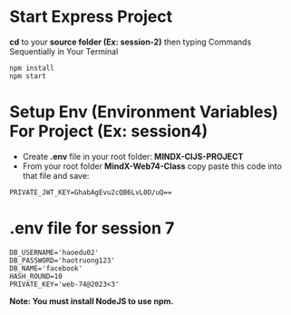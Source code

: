 # Start Express Project

**cd** to your **source folder (Ex: session-2)** then typing Commands Sequentially in Your Terminal

```
npm install
npm start
```

# Setup Env (Environment Variables) For Project (Ex: session4)

- Create **.env** file in your root folder: **MINDX-CIJS-PROJECT**
- From your root folder **MindX-Web74-Class** copy paste this code into that file and save:

```
PRIVATE_JWT_KEY=GhabAgEvu2cQB6LvL0D/uQ==
```

# .env file for session 7

```
DB_USERNAME='haoedu02'
DB_PASSWORD='haotruong123'
DB_NAME='facebook'
HASH_ROUND=10
PRIVATE_KEY='web-74@2023<3'
```

**Note: You must install NodeJS to use npm.**
